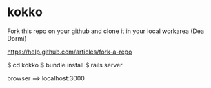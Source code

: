 kokko
=====

Fork this repo on your github and clone it in your local workarea (Dea Dormi)

https://help.github.com/articles/fork-a-repo

$ cd kokko
$ bundle install
$ rails server

 browser ==> localhost:3000
